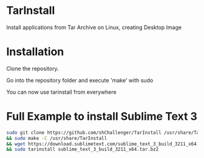 # TarInstall

Install applications from Tar Archive on Linux, creating Desktop Image

# Installation

Clone the repository.

Go into the repository folder and execute 'make' with sudo

You can now use tarinstall from everywhere

# Full Example to install Sublime Text 3

```bash
sudo git clone https://github.com/shChallenger/TarInstall /usr/share/TarInstall
&& sudo make -C /usr/share/TarInstall
&& wget https://download.sublimetext.com/sublime_text_3_build_3211_x64.tar.bz2
&& sudo tarinstall sublime_text_3_build_3211_x64.tar.bz2 

